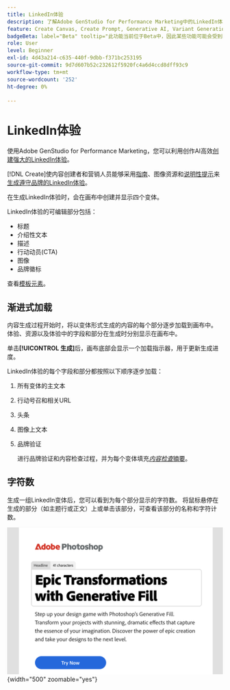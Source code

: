 ```yaml
---
title: LinkedIn体验
description: 了解Adobe GenStudio for Performance Marketing中的LinkedIn体验
feature: Create Canvas, Create Prompt, Generative AI, Variant Generation, Content Generation
badgeBeta: label="Beta" tooltip="此功能当前位于Beta中，因此某些功能可能会受到限制或发生更改。"
role: User
level: Beginner
exl-id: 4d43a214-c635-440f-9dbb-f371bc253195
source-git-commit: 9d7d607b52c232612f5920fc4a6d4ccd8dff93c9
workflow-type: tm+mt
source-wordcount: '252'
ht-degree: 0%

---
```


# LinkedIn体验

使用Adobe GenStudio for Performance Marketing，您可以利用创作AI高效[创建强大的LinkedIn体验](/help/user-guide/create/create-linkedin.md)。

[!DNL Create]使内容创建者和营销人员能够采用[指南](/help/user-guide/guidelines/overview.md)、图像资源和[说明性提示](/help/user-guide/effective-prompts.md)来[生成遵守品牌的LinkedIn体验](/help/user-guide/create/create-email-experience.md)。

在生成LinkedIn体验时，会在画布中创建并显示四个变体。

LinkedIn体验的可编辑部分包括：

* 标题
* 介绍性文本
* 描述
* 行动动员(CTA)
* 图像
* 品牌徽标

查看[模板元素](/help/user-guide/content/use-templates.md#template-elements)。

## 渐进式加载

内容生成过程开始时，将以变体形式生成的内容的每个部分逐步加载到画布中。 体验、资源以及体验中的字段和部分在生成时分别显示在画布中。

单击&#x200B;**[!UICONTROL 生成]**&#x200B;后，画布底部会显示一个加载指示器，用于更新生成进度。

LinkedIn体验的每个字段和部分都按照以下顺序逐步加载：

1. 所有变体的主文本
1. 行动号召和相关URL
1. 头条
1. 图像上文本
1. 品牌验证

   进行品牌验证和内容检查过程，并为每个变体填充&#x200B;[_内容检查_&#x200B;摘要](/help/user-guide/guidelines/brand-validation.md#content-check-summary)。

## 字符数

生成一组LinkedIn变体后，您可以看到为每个部分显示的字符数。 将鼠标悬停在生成的部分（如主题行或正文）上或单击该部分，可查看该部分的名称和字符计数。

![字符数](/help/assets/character-count.png){width="500" zoomable="yes"}
